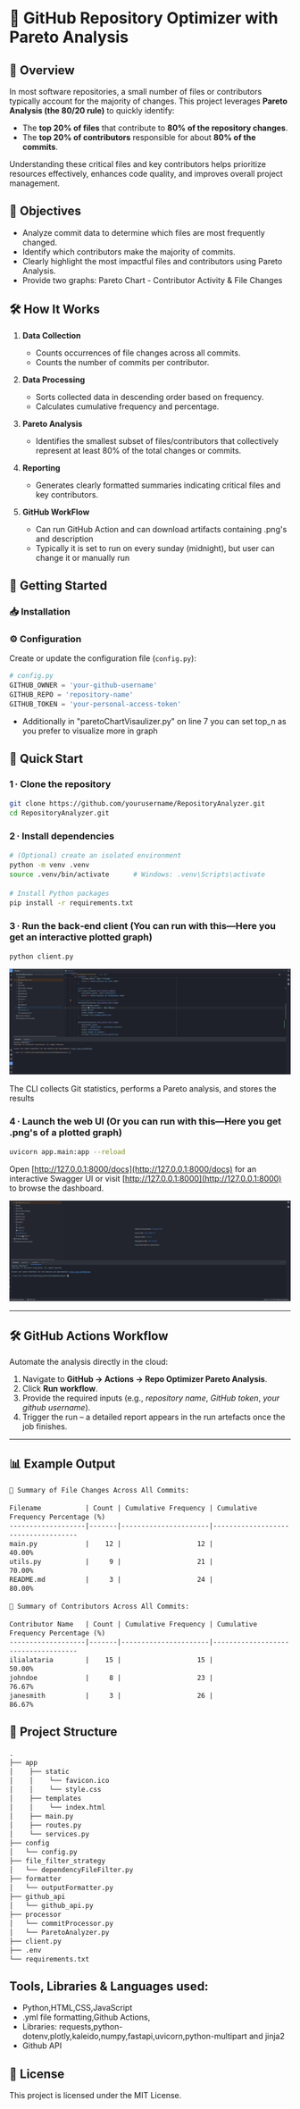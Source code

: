 # 🚀 GitHub Repository Optimizer with Pareto Analysis

## 📖 Overview

In most software repositories, a small number of files or contributors typically account for the majority of changes. This project leverages **Pareto Analysis (the 80/20 rule)** to quickly identify:

* The **top 20% of files** that contribute to **80% of the repository changes**.
* The **top 20% of contributors** responsible for about **80% of the commits**.

Understanding these critical files and key contributors helps prioritize resources effectively, enhances code quality, and improves overall project management.

## 🎯 Objectives

* Analyze commit data to determine which files are most frequently changed.
* Identify which contributors make the majority of commits.
* Clearly highlight the most impactful files and contributors using Pareto Analysis.
* Provide two graphs: Pareto Chart - Contributor Activity & File Changes

## 🛠 How It Works

1. **Data Collection**

   * Counts occurrences of file changes across all commits.
   * Counts the number of commits per contributor.

2. **Data Processing**

   * Sorts collected data in descending order based on frequency.
   * Calculates cumulative frequency and percentage.

3. **Pareto Analysis**

   * Identifies the smallest subset of files/contributors that collectively represent at least 80% of the total changes or commits.

4. **Reporting**

   * Generates clearly formatted summaries indicating critical files and key contributors.

5. **GitHub WorkFlow**
   * Can run GitHub Action and can download artifacts containing .png's and description 
   * Typically it is set to run on every sunday (midnight), but user can change it or manually run


## 🚦 Getting Started

### 📥 Installation

### ⚙️ Configuration

Create or update the configuration file (`config.py`):

```python
# config.py
GITHUB_OWNER = 'your-github-username'
GITHUB_REPO = 'repository-name'
GITHUB_TOKEN = 'your-personal-access-token'

```
*  Additionally in "paretoChartVisaulizer.py" on line 7 you can set top_n as you prefer to visualize more in graph 

## 🚀 Quick Start

### 1 · Clone the repository

```bash
git clone https://github.com/yourusername/RepositoryAnalyzer.git
cd RepositoryAnalyzer.git
```

### 2 · Install dependencies

```bash
# (Optional) create an isolated environment
python -m venv .venv
source .venv/bin/activate      # Windows: .venv\Scripts\activate

# Install Python packages
pip install -r requirements.txt
```

### 3 · Run the back‑end client (You can run with this—Here you get an interactive plotted graph)

```bash
python client.py
```

[![Watch the demo](assets/terminal-video-thumb.jpg)](https://github.com/StarFleet1334/RepositoryAnalyzer/releases/download/v1.0.0/terminal-video.mp4)


The CLI collects Git statistics, performs a Pareto analysis, and stores the results

### 4 · Launch the web UI (Or you can run with this—Here you get .png's of a plotted graph)

```bash
uvicorn app.main:app --reload
```

Open [http://127.0.0.1:8000/docs](http://127.0.0.1:8000/docs) for an interactive Swagger UI or visit [http://127.0.0.1:8000](http://127.0.0.1:8000) to browse the dashboard.

[![Watch the demo](assets/ui-video-thumb.jpg)](https://github.com/StarFleet1334/RepositoryAnalyzer/releases/download/v1.0.0/ui-video.mp4)


---

## 🛠️ GitHub Actions Workflow

Automate the analysis directly in the cloud:

1. Navigate to **GitHub → Actions → Repo Optimizer Pareto Analysis**.
2. Click **Run workflow**.
3. Provide the required inputs (e.g., *repository name*, *GitHub token*, *your github username*).
4. Trigger the run – a detailed report appears in the run artefacts once the job finishes.

---
  

## 📊 Example Output

```
📂 Summary of File Changes Across All Commits:

Filename           | Count | Cumulative Frequency | Cumulative Frequency Percentage (%)
-------------------|-------|----------------------|------------------------------------
main.py            |    12 |                   12 |                             40.00%
utils.py           |     9 |                   21 |                             70.00%
README.md          |     3 |                   24 |                             80.00%

👤 Summary of Contributors Across All Commits:

Contributor Name   | Count | Cumulative Frequency | Cumulative Frequency Percentage (%)
-------------------|-------|----------------------|------------------------------------
ilialataria        |    15 |                   15 |                             50.00%
johndoe            |     8 |                   23 |                             76.67%
janesmith          |     3 |                   26 |                             86.67%
```

## 🧩 Project Structure

```
.
├── app
│    ├── static
│    │    └── favicon.ico
│    │    └── style.css
│    ├── templates
│    │    └── index.html
│    ├── main.py
│    ├── routes.py
│    └── services.py     
├── config
│   └── config.py
├── file_filter_strategy
│   └── dependencyFileFilter.py
├── formatter
│   └── outputFormatter.py
├── github_api
│   └── github_api.py
├── processor
│   └── commitProcessor.py
│   └── ParetoAnalyzer.py
├── client.py
├── .env
└── requirements.txt
```

## Tools, Libraries & Languages used:
* Python,HTML,CSS,JavaScript
* .yml file formatting,Github Actions,
* Libraries: requests,python-dotenv,plotly,kaleido,numpy,fastapi,uvicorn,python-multipart and jinja2
* Github API

## 📄 License

This project is licensed under the MIT License.

